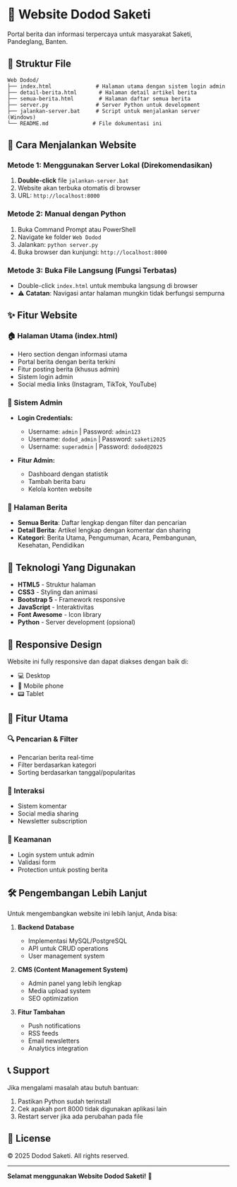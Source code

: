 # 🌿 Website Dodod Saketi

Portal berita dan informasi terpercaya untuk masyarakat Saketi, Pandeglang, Banten.

## 📁 Struktur File

```
Web Dodod/
├── index.html              # Halaman utama dengan sistem login admin
├── detail-berita.html       # Halaman detail artikel berita
├── semua-berita.html        # Halaman daftar semua berita
├── server.py               # Server Python untuk development
├── jalankan-server.bat     # Script untuk menjalankan server (Windows)
└── README.md              # File dokumentasi ini
```

## 🚀 Cara Menjalankan Website

### Metode 1: Menggunakan Server Lokal (Direkomendasikan)

1. **Double-click** file `jalankan-server.bat`
2. Website akan terbuka otomatis di browser
3. URL: `http://localhost:8000`

### Metode 2: Manual dengan Python

1. Buka Command Prompt atau PowerShell
2. Navigate ke folder `Web Dodod`
3. Jalankan: `python server.py`
4. Buka browser dan kunjungi: `http://localhost:8000`

### Metode 3: Buka File Langsung (Fungsi Terbatas)

- Double-click `index.html` untuk membuka langsung di browser
- ⚠️ **Catatan**: Navigasi antar halaman mungkin tidak berfungsi sempurna

## ✨ Fitur Website

### 🏠 Halaman Utama (index.html)
- Hero section dengan informasi utama
- Portal berita dengan berita terkini
- Fitur posting berita (khusus admin)
- Sistem login admin
- Social media links (Instagram, TikTok, YouTube)

### 👤 Sistem Admin
- **Login Credentials:**
  - Username: `admin` | Password: `admin123`
  - Username: `dodod_admin` | Password: `saketi2025`
  - Username: `superadmin` | Password: `dodod@2025`

- **Fitur Admin:**
  - Dashboard dengan statistik
  - Tambah berita baru
  - Kelola konten website

### 📰 Halaman Berita
- **Semua Berita**: Daftar lengkap dengan filter dan pencarian
- **Detail Berita**: Artikel lengkap dengan komentar dan sharing
- **Kategori**: Berita Utama, Pengumuman, Acara, Pembangunan, Kesehatan, Pendidikan

## 🎨 Teknologi Yang Digunakan

- **HTML5** - Struktur halaman
- **CSS3** - Styling dan animasi
- **Bootstrap 5** - Framework responsive
- **JavaScript** - Interaktivitas
- **Font Awesome** - Icon library
- **Python** - Server development (opsional)

## 📱 Responsive Design

Website ini fully responsive dan dapat diakses dengan baik di:
- 💻 Desktop
- 📱 Mobile phone
- 📟 Tablet

## 🎯 Fitur Utama

### 🔍 Pencarian & Filter
- Pencarian berita real-time
- Filter berdasarkan kategori
- Sorting berdasarkan tanggal/popularitas

### 💬 Interaksi
- Sistem komentar
- Social media sharing
- Newsletter subscription

### 🔐 Keamanan
- Login system untuk admin
- Validasi form
- Protection untuk posting berita

## 🛠️ Pengembangan Lebih Lanjut

Untuk mengembangkan website ini lebih lanjut, Anda bisa:

1. **Backend Database**
   - Implementasi MySQL/PostgreSQL
   - API untuk CRUD operations
   - User management system

2. **CMS (Content Management System)**
   - Admin panel yang lebih lengkap
   - Media upload system
   - SEO optimization

3. **Fitur Tambahan**
   - Push notifications
   - RSS feeds
   - Email newsletters
   - Analytics integration

## 📞 Support

Jika mengalami masalah atau butuh bantuan:
1. Pastikan Python sudah terinstall
2. Cek apakah port 8000 tidak digunakan aplikasi lain
3. Restart server jika ada perubahan pada file

## 📄 License

© 2025 Dodod Saketi. All rights reserved.

---

**Selamat menggunakan Website Dodod Saketi!** 🌿
